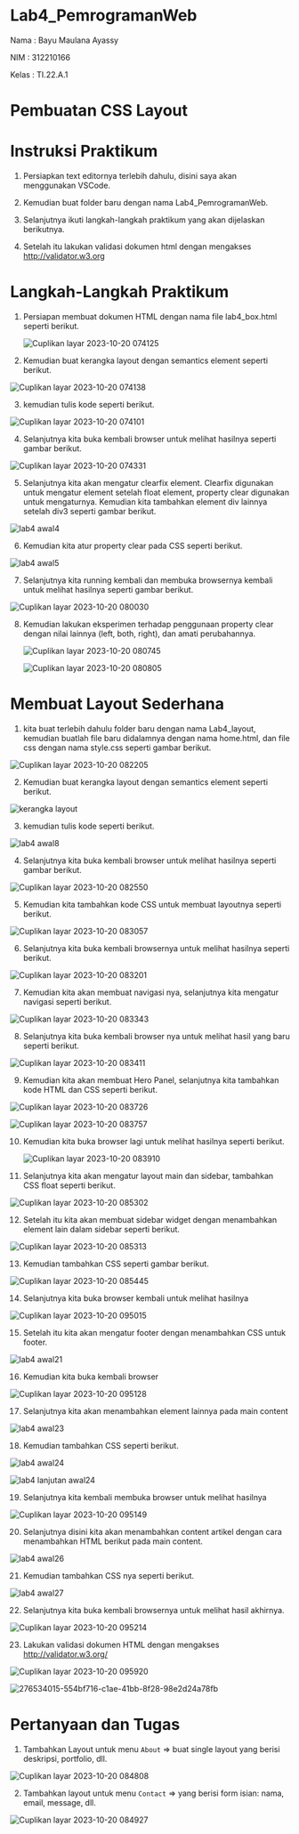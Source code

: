 # Lab4_PemrogramanWeb

Nama    : Bayu Maulana Ayassy

NIM     : 312210166

Kelas   : TI.22.A.1

# Pembuatan CSS Layout

# Instruksi Praktikum

1. Persiapkan text editornya terlebih dahulu, disini saya akan menggunakan VSCode.

2. Kemudian buat folder baru dengan nama Lab4_PemrogramanWeb.

3. Selanjutnya ikuti langkah-langkah praktikum yang akan dijelaskan berikutnya.

4. Setelah itu lakukan validasi dokumen html dengan mengakses http://validator.w3.org

# Langkah-Langkah Praktikum

1. Persiapan membuat dokumen HTML dengan nama file lab4_box.html seperti berikut.

   ![Cuplikan layar 2023-10-20 074125](https://github.com/Bayuayassy/Lab4_PemrogramanWeb/assets/115678251/4cbefdf4-5692-4d2c-8dc0-5ab99354e4d1)

 2. Kemudian buat kerangka layout dengan semantics element seperti berikut.

![Cuplikan layar 2023-10-20 074138](https://github.com/Bayuayassy/Lab4_PemrogramanWeb/assets/115678251/9e577ace-5a6e-4a5c-9596-a32e43b815b6)

 3. kemudian tulis kode seperti berikut.

![Cuplikan layar 2023-10-20 074101](https://github.com/Bayuayassy/Lab4_PemrogramanWeb/assets/115678251/3f4e1b47-db2d-4556-bd08-e2012fdce238)

 4. Selanjutnya kita buka kembali browser untuk melihat hasilnya seperti gambar berikut.

![Cuplikan layar 2023-10-20 074331](https://github.com/Bayuayassy/Lab4_PemrogramanWeb/assets/115678251/85b7de3d-b0d8-47e6-b72e-47015f673807)

5. Selanjutnya kita akan mengatur clearfix element. Clearfix digunakan untuk mengatur element setelah float element, property clear digunakan untuk mengaturnya. Kemudian kita tambahkan element div lainnya setelah div3 seperti gambar berikut.

![lab4 awal4](https://github.com/nadyakhorun/Lab4_PemrogramanWeb/assets/115801823/4695d03f-c4cd-4f46-a718-4144f4dc1dbb)

6. Kemudian kita atur property clear pada CSS seperti berikut.

![lab4 awal5](https://github.com/nadyakhorun/Lab4_PemrogramanWeb/assets/115801823/4bd5e9d4-f065-4906-95a8-53dd0549689f)

7. Selanjutnya kita running kembali dan membuka browsernya kembali untuk melihat hasilnya seperti gambar berikut.

![Cuplikan layar 2023-10-20 080030](https://github.com/Bayuayassy/Lab4_PemrogramanWeb/assets/115678251/e1435d83-e386-47bd-8b33-86b6f62a76e7)

8. Kemudian lakukan eksperimen terhadap penggunaan property clear dengan nilai lainnya (left, both, right), dan amati perubahannya.

   ![Cuplikan layar 2023-10-20 080745](https://github.com/Bayuayassy/Lab4_PemrogramanWeb/assets/115678251/6731adda-76dc-4f5d-9e10-46803757b625)

   ![Cuplikan layar 2023-10-20 080805](https://github.com/Bayuayassy/Lab4_PemrogramanWeb/assets/115678251/bb0f5676-25c6-4704-bf52-9f004a2e0f0d)

 # Membuat Layout Sederhana

1. kita buat terlebih dahulu folder baru dengan nama Lab4_layout, kemudian buatlah file baru didalamnya dengan nama home.html, dan file css dengan nama style.css seperti gambar berikut.

![Cuplikan layar 2023-10-20 082205](https://github.com/Bayuayassy/Lab4_PemrogramanWeb/assets/115678251/30c27116-71fd-46bd-b207-a46c1541de93)

2. Kemudian buat kerangka layout dengan semantics element seperti berikut.

![kerangka layout](https://github.com/nadyakhorun/Lab4_PemrogramanWeb/assets/115801823/2417d527-274c-4881-8d37-2631e81d7928)

3. kemudian tulis kode seperti berikut.

![lab4 awal8](https://github.com/nadyakhorun/Lab4_PemrogramanWeb/assets/115801823/bc21b596-5ecc-4efa-bdc3-5da3ae7f5bcc)

4.  Selanjutnya kita buka kembali browser untuk melihat hasilnya seperti gambar berikut.

![Cuplikan layar 2023-10-20 082550](https://github.com/Bayuayassy/Lab4_PemrogramanWeb/assets/115678251/55c783ba-ea62-4af1-8a09-9a6de1904b0d)

5.  Kemudian kita tambahkan kode CSS untuk membuat layoutnya seperti berikut.

![Cuplikan layar 2023-10-20 083057](https://github.com/Bayuayassy/Lab4_PemrogramanWeb/assets/115678251/a2415755-d5be-43cf-93e7-dd71f344cd20)

6. Selanjutnya kita buka kembali browsernya untuk melihat hasilnya seperti berikut.

![Cuplikan layar 2023-10-20 083201](https://github.com/Bayuayassy/Lab4_PemrogramanWeb/assets/115678251/a25a9d6c-f015-44a6-b7f6-fa75e3bbf533)

7. Kemudian kita akan membuat navigasi nya, selanjutnya kita mengatur navigasi seperti berikut.

![Cuplikan layar 2023-10-20 083343](https://github.com/Bayuayassy/Lab4_PemrogramanWeb/assets/115678251/37da6b60-28df-4def-a137-7d499ff7222c)

8. Selanjutnya kita buka kembali browser nya untuk melihat hasil yang baru seperti berikut.

![Cuplikan layar 2023-10-20 083411](https://github.com/Bayuayassy/Lab4_PemrogramanWeb/assets/115678251/4180408a-fe9e-4d73-af88-a9f4fa3aca08)

9. Kemudian kita akan membuat Hero Panel, selanjutnya kita tambahkan kode HTML dan CSS seperti berikut.

![Cuplikan layar 2023-10-20 083726](https://github.com/Bayuayassy/Lab4_PemrogramanWeb/assets/115678251/7655f06b-7cb3-4825-9006-670db8f88669)

![Cuplikan layar 2023-10-20 083757](https://github.com/Bayuayassy/Lab4_PemrogramanWeb/assets/115678251/21f829e7-600b-49d5-8f69-25e0ddf0a8b0)

10. Kemudian kita buka browser lagi untuk melihat hasilnya seperti berikut.

    ![Cuplikan layar 2023-10-20 083910](https://github.com/Bayuayassy/Lab4_PemrogramanWeb/assets/115678251/151d293a-c76f-4167-b534-47321bfd4223)

11. Selanjutnya kita akan mengatur layout main dan sidebar, tambahkan CSS float seperti berikut.

![Cuplikan layar 2023-10-20 085302](https://github.com/Bayuayassy/Lab4_PemrogramanWeb/assets/115678251/44c6d38b-7fa6-47cd-ab5e-732f5f592735)

12. Setelah itu kita akan membuat sidebar widget dengan menambahkan element lain dalam sidebar seperti berikut.

![Cuplikan layar 2023-10-20 085313](https://github.com/Bayuayassy/Lab4_PemrogramanWeb/assets/115678251/72c06b9e-94ce-4a0f-bcc0-1f50dd841ce2)

13. Kemudian tambahkan CSS seperti gambar berikut.

![Cuplikan layar 2023-10-20 085445](https://github.com/Bayuayassy/Lab4_PemrogramanWeb/assets/115678251/5e9df3c4-3448-453b-ae8e-6df7b11975e2)

14.  Selanjutnya kita buka browser kembali untuk melihat hasilnya

![Cuplikan layar 2023-10-20 095015](https://github.com/Bayuayassy/Lab4_PemrogramanWeb/assets/115678251/491764cb-0e89-43b1-bdb4-bebf19de868e)


15.  Setelah itu kita akan mengatur footer dengan menambahkan CSS untuk footer.

![lab4 awal21](https://github.com/nadyakhorun/Lab4_PemrogramanWeb/assets/115801823/747be446-f69d-406c-8ddd-bb675f927967)

16.  Kemudian kita buka kembali browser

![Cuplikan layar 2023-10-20 095128](https://github.com/Bayuayassy/Lab4_PemrogramanWeb/assets/115678251/3ce0e492-1119-4c07-9003-0b1732b64d18)

17.  Selanjutnya kita akan menambahkan element lainnya pada main content

![lab4 awal23](https://github.com/nadyakhorun/Lab4_PemrogramanWeb/assets/115801823/8b9e7225-acad-4687-8b51-d68f253e24e7)

18.  Kemudian tambahkan CSS seperti berikut.

![lab4 awal24](https://github.com/nadyakhorun/Lab4_PemrogramanWeb/assets/115801823/99dd7e58-6599-4103-b348-cdec35fda29e)

![lab4 lanjutan awal24](https://github.com/nadyakhorun/Lab4_PemrogramanWeb/assets/115801823/8e999014-002e-47b3-ae58-e2de4e03b5f4)

19.  Selanjutnya kita kembali membuka browser untuk melihat hasilnya

![Cuplikan layar 2023-10-20 095149](https://github.com/Bayuayassy/Lab4_PemrogramanWeb/assets/115678251/aafe9d28-210f-4047-b822-84edf6fa1fe6)

20.  Selanjutnya disini kita akan menambahkan content artikel dengan cara menambahkan HTML berikut pada main content.

![lab4 awal26](https://github.com/nadyakhorun/Lab4_PemrogramanWeb/assets/115801823/194c12ca-b53c-4cd2-8a1c-463b3e5d3b85)

21.  Kemudian tambahkan CSS nya seperti berikut.

![lab4 awal27](https://github.com/nadyakhorun/Lab4_PemrogramanWeb/assets/115801823/e4498caf-16f9-4a75-83f7-48b7f5c0c619)

22.  Selanjutnya kita buka kembali browsernya untuk melihat hasil akhirnya.

![Cuplikan layar 2023-10-20 095214](https://github.com/Bayuayassy/Lab4_PemrogramanWeb/assets/115678251/7f12177c-f6b1-480a-8a96-ab08506a144a)

23. Lakukan validasi dokumen HTML dengan mengakses http://validator.w3.org/

![Cuplikan layar 2023-10-20 095920](https://github.com/Bayuayassy/Lab4_PemrogramanWeb/assets/115678251/95720301-954b-457c-a65d-e81ed1096edc)

![276534015-554bf716-c1ae-41bb-8f28-98e2d24a78fb](https://github.com/Bayuayassy/Lab4_PemrogramanWeb/assets/115678251/127780dc-c15c-4e4d-97b4-c020daaed1c9)



# Pertanyaan dan Tugas
1. Tambahkan Layout untuk menu `About` => buat single layout yang berisi deskripsi, portfolio, dll.
   
![Cuplikan layar 2023-10-20 084808](https://github.com/Bayuayassy/Lab4_PemrogramanWeb/assets/115678251/e2b02471-bd77-49fb-a7e4-8ff2021ab671)

2. Tambahkan layout untuk menu `Contact` => yang berisi form isian: nama, email, message, dll.
   
![Cuplikan layar 2023-10-20 084927](https://github.com/Bayuayassy/Lab4_PemrogramanWeb/assets/115678251/0de92119-33f6-4c1f-925d-d31630cf1c45)














 







